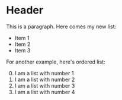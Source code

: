 # Header

This is a paragraph.
Here comes my new list:

- Item 1
- Item 2
- Item 3

For another example, here's ordered list:

0. I am a list with number 1
1. I am a list with number 2
4. I am a list with number 3
3. I am a list with number 4
